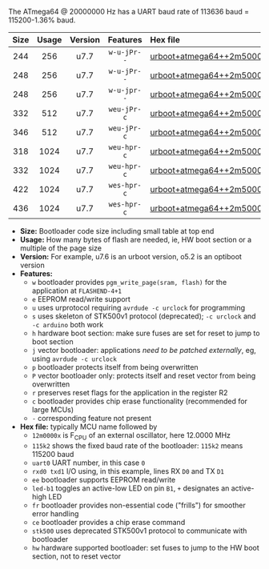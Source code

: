 The ATmega64 @ 20000000 Hz has a UART baud rate of 113636 baud = 115200-1.36% baud.

|Size|Usage|Version|Features|Hex file|
|:-:|:-:|:-:|:-:|:--|
|244|256|u7.7|`w-u-jPr--`|[urboot+atmega64++2m5000x+++14k4_uart1_rxd2_txd3_led+b5.hex](https://raw.githubusercontent.com/stefanrueger/urboot.hex/main/cores/megacore/atmega64/external_oscillator/fcpu++2m5000_Hz/br+++14k4_bps/urboot+atmega64++2m5000x+++14k4_uart1_rxd2_txd3_led+b5.hex)|
|248|256|u7.7|`w-u-jPr--`|[urboot+atmega64++2m5000x+++14k4_uart0_rxe0_txe1_led+b5_fr.hex](https://raw.githubusercontent.com/stefanrueger/urboot.hex/main/cores/megacore/atmega64/external_oscillator/fcpu++2m5000_Hz/br+++14k4_bps/urboot+atmega64++2m5000x+++14k4_uart0_rxe0_txe1_led+b5_fr.hex)|
|248|256|u7.7|`w-u-jpr--`|[urboot+atmega64++2m5000x+++14k4_uart1_rxd2_txd3_led+b5_fr.hex](https://raw.githubusercontent.com/stefanrueger/urboot.hex/main/cores/megacore/atmega64/external_oscillator/fcpu++2m5000_Hz/br+++14k4_bps/urboot+atmega64++2m5000x+++14k4_uart1_rxd2_txd3_led+b5_fr.hex)|
|332|512|u7.7|`weu-jPr-c`|[urboot+atmega64++2m5000x+++14k4_uart0_rxe0_txe1_ee_led+b5_fr_ce.hex](https://raw.githubusercontent.com/stefanrueger/urboot.hex/main/cores/megacore/atmega64/external_oscillator/fcpu++2m5000_Hz/br+++14k4_bps/urboot+atmega64++2m5000x+++14k4_uart0_rxe0_txe1_ee_led+b5_fr_ce.hex)|
|346|512|u7.7|`weu-jPr-c`|[urboot+atmega64++2m5000x+++14k4_uart1_rxd2_txd3_ee_led+b5_fr_ce.hex](https://raw.githubusercontent.com/stefanrueger/urboot.hex/main/cores/megacore/atmega64/external_oscillator/fcpu++2m5000_Hz/br+++14k4_bps/urboot+atmega64++2m5000x+++14k4_uart1_rxd2_txd3_ee_led+b5_fr_ce.hex)|
|318|1024|u7.7|`weu-hpr-c`|[urboot+atmega64++2m5000x+++14k4_uart0_rxe0_txe1_ee_led+b5_fr_ce_hw.hex](https://raw.githubusercontent.com/stefanrueger/urboot.hex/main/cores/megacore/atmega64/external_oscillator/fcpu++2m5000_Hz/br+++14k4_bps/urboot+atmega64++2m5000x+++14k4_uart0_rxe0_txe1_ee_led+b5_fr_ce_hw.hex)|
|332|1024|u7.7|`weu-hpr-c`|[urboot+atmega64++2m5000x+++14k4_uart1_rxd2_txd3_ee_led+b5_fr_ce_hw.hex](https://raw.githubusercontent.com/stefanrueger/urboot.hex/main/cores/megacore/atmega64/external_oscillator/fcpu++2m5000_Hz/br+++14k4_bps/urboot+atmega64++2m5000x+++14k4_uart1_rxd2_txd3_ee_led+b5_fr_ce_hw.hex)|
|422|1024|u7.7|`wes-hpr-c`|[urboot+atmega64++2m5000x+++14k4_uart0_rxe0_txe1_ee_led+b5_fr_ce_stk500_hw.hex](https://raw.githubusercontent.com/stefanrueger/urboot.hex/main/cores/megacore/atmega64/external_oscillator/fcpu++2m5000_Hz/br+++14k4_bps/urboot+atmega64++2m5000x+++14k4_uart0_rxe0_txe1_ee_led+b5_fr_ce_stk500_hw.hex)|
|436|1024|u7.7|`wes-hpr-c`|[urboot+atmega64++2m5000x+++14k4_uart1_rxd2_txd3_ee_led+b5_fr_ce_stk500_hw.hex](https://raw.githubusercontent.com/stefanrueger/urboot.hex/main/cores/megacore/atmega64/external_oscillator/fcpu++2m5000_Hz/br+++14k4_bps/urboot+atmega64++2m5000x+++14k4_uart1_rxd2_txd3_ee_led+b5_fr_ce_stk500_hw.hex)|

- **Size:** Bootloader code size including small table at top end
- **Usage:** How many bytes of flash are needed, ie, HW boot section or a multiple of the page size
- **Version:** For example, u7.6 is an urboot version, o5.2 is an optiboot version
- **Features:**
  + `w` bootloader provides `pgm_write_page(sram, flash)` for the application at `FLASHEND-4+1`
  + `e` EEPROM read/write support
  + `u` uses urprotocol requiring `avrdude -c urclock` for programming
  + `s` uses skeleton of STK500v1 protocol (deprecated); `-c urclock` and `-c arduino` both work
  + `h` hardware boot section: make sure fuses are set for reset to jump to boot section
  + `j` vector bootloader: applications *need to be patched externally*, eg, using `avrdude -c urclock`
  + `p` bootloader protects itself from being overwritten
  + `P` vector bootloader only: protects itself and reset vector from being overwritten
  + `r` preserves reset flags for the application in the register R2
  + `c` bootloader provides chip erase functionality (recommended for large MCUs)
  + `-` corresponding feature not present
- **Hex file:** typically MCU name followed by
  + `12m0000x` is F<sub>CPU</sub> of an external oscillator, here 12.0000 MHz
  + `115k2` shows the fixed baud rate of the bootloader: `115k2` means 115200 baud
  + `uart0` UART number, in this case `0`
  + `rxd0 txd1` I/O using, in this example, lines RX `D0` and TX `D1`
  + `ee` bootloader supports EEPROM read/write
  + `led-b1` toggles an active-low LED on pin `B1`, `+` designates an active-high LED
  + `fr` bootloader provides non-essential code ("frills") for smoother error handling
  + `ce` bootloader provides a chip erase command
  + `stk500` uses deprecated STK500v1 protocol to communicate with bootloader
  + `hw` hardware supported bootloader: set fuses to jump to the HW boot section, not to reset vector
